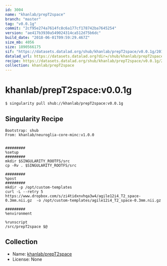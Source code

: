 ```yaml
---
id: 3004
name: "khanlab/prepT2space"
branch: "master"
tag: "v0.0.1g"
commit: "2cf95e274a7614fc8c6a177cf178742ba7645254"
version: "ae417b3930a549024314ca512d75b6dc"
build_date: "2018-06-01T09:59:29.467Z"
size_mb: 4056
size: 1890566175
sif: "https://datasets.datalad.org/shub/khanlab/prepT2space/v0.0.1g/2018-06-01-2cf95e27-ae417b39/ae417b3930a549024314ca512d75b6dc.simg"
datalad_url: https://datasets.datalad.org?dir=/shub/khanlab/prepT2space/v0.0.1g/2018-06-01-2cf95e27-ae417b39/
recipe: https://datasets.datalad.org/shub/khanlab/prepT2space/v0.0.1g/2018-06-01-2cf95e27-ae417b39/Singularity
collection: khanlab/prepT2space
---
```


# khanlab/prepT2space:v0.0.1g

```bash
$ singularity pull shub://khanlab/prepT2space:v0.0.1g
```

## Singularity Recipe

```singularity
Bootstrap: shub
From: khanlab/neuroglia-core-minc:v1.0.0


#########
%setup
#########
mkdir $SINGULARITY_ROOTFS/src
cp -Rv . $SINGULARITY_ROOTFS/src

#########
%post
#########
mkdir -p /opt/custom-templates
curl -L --retry 5 https://www.dropbox.com/s/zi4tidxnvhqa3w4/agile12i4_T2_space-0.3mm.nii.gz  -o /opt/custom-templates/agile12i4_T2_space-0.3mm.nii.gz

#########
%environment

%runscript
/src/prepT2space $@
```

## Collection

 - Name: [khanlab/prepT2space](https://github.com/khanlab/prepT2space)
 - License: None

